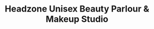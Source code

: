 ---
title: "Headzone Unisex Beauty Parlour & Makeup Studio"
url: /kidangoor/headzone-unisex-beauty-parlour-und-makeup-studio/
shop: Kosmetik
---